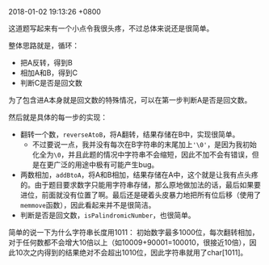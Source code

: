 2018-01-02 19:13:26 +0800

这道题写起来有一个小点令我很头疼，不过总体来说还是很简单。

整体思路就是，循环：
- 把A反转，得到B
- 相加A和B，得到C
- 判断C是否是回文数

为了包含进A本身就是回文数的特殊情况，可以在第一步判断A是否是回文数。

然后就是具体的每一步的实现：
- 翻转一个数，`reverseAtoB`，将A翻转，结果存储在B中，实现很简单。
  - 不过要说一点，我并没有每次在B字符串的末尾加上`'\0'`，是因为我初始化全为`\0`，并且此题的情况中字符串不会缩短，因此不加不会有错误，但是在更广泛的用途中极有可能产生bug。
- 两数相加，`addBtoA`，将A和B相加，结果存储在A中，这个就是让我有点头疼的。由于题目要求数字只能用字符串存储，那么原地做加法的话，最后如果要进位，前面就没有位置了啊。最后还是硬着头皮暴力地把所有位后移（使用了`memmove`函数），因此看起来并不是很简洁。
- 判断是否是回文数，`isPalindromicNumber`，也很简单。

简单的说一下为什么字符串长度用1011：
初始数字最多1000位，每次翻转相加，对于任何数都不会增大10倍以上（如10009+90001=100010，很接近10倍），因此10次之内得到的结果绝对不会超出1010位，因此字符串就用了char[1011]。
